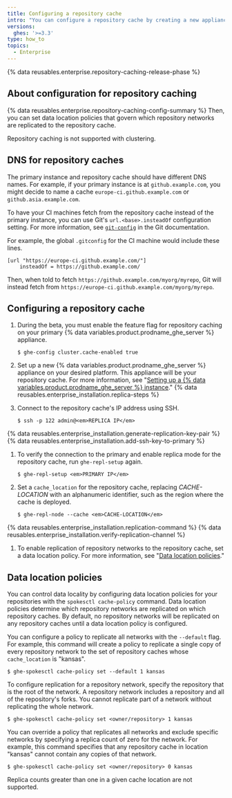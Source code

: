 ```yaml
---
title: Configuring a repository cache
intro: "You can configure a repository cache by creating a new appliance, connecting the repository cache to your primary appliance, and configuring replication of repository networks to the repository cache."
versions:
  ghes: '>=3.3'
type: how_to
topics:
  - Enterprise
---
```


{% data reusables.enterprise.repository-caching-release-phase %}

## About configuration for repository caching

{% data reusables.enterprise.repository-caching-config-summary %} Then, you can set data location policies that govern which repository networks are replicated to the repository cache.

Repository caching is not supported with clustering.

## DNS for repository caches

The primary instance and repository cache should have different DNS names. For example, if your primary instance is at `github.example.com`, you might decide to name a cache `europe-ci.github.example.com` or `github.asia.example.com`.

To have your CI machines fetch from the repository cache instead of the primary instance, you can use Git's `url.<base>.insteadOf` configuration setting. For more information, see [`git-config`](https://git-scm.com/docs/git-config#Documentation/git-config.txt-urlltbasegtinsteadOf) in the Git documentation. 

For example, the global `.gitconfig` for the CI machine would include these lines.

```
[url "https://europe-ci.github.example.com/"]
	insteadOf = https://github.example.com/
```

Then, when told to fetch `https://github.example.com/myorg/myrepo`, Git will instead fetch from `https://europe-ci.github.example.com/myorg/myrepo`.

## Configuring a repository cache

1. During the beta, you must enable the feature flag for repository caching on your primary {% data variables.product.prodname_ghe_server %} appliance.
   
   ```
   $ ghe-config cluster.cache-enabled true
   ```

1. Set up a new {% data variables.product.prodname_ghe_server %} appliance on your desired platform. This appliance will be your repository cache. For more information, see "[Setting up a {% data variables.product.prodname_ghe_server %} instance](/admin/guides/installation/setting-up-a-github-enterprise-server-instance)."
{% data reusables.enterprise_installation.replica-steps %}
1. Connect to the repository cache's IP address using SSH.

   ```shell
   $ ssh -p 122 admin@<em>REPLICA IP</em>
   ```

{% data reusables.enterprise_installation.generate-replication-key-pair %}
{% data reusables.enterprise_installation.add-ssh-key-to-primary %}
1. To verify the connection to the primary and enable replica mode for the repository cache, run `ghe-repl-setup` again.

   ```shell
   $ ghe-repl-setup <em>PRIMARY IP</em>
   ```

1. Set a `cache_location` for the repository cache, replacing *CACHE-LOCATION* with an alphanumeric identifier, such as the region where the cache is deployed.

   ```shell
   $ ghe-repl-node --cache <em>CACHE-LOCATION</em>
   ```

{% data reusables.enterprise_installation.replication-command %}
{% data reusables.enterprise_installation.verify-replication-channel %}
1. To enable replication of repository networks to the repository cache, set a data location policy. For more information, see "[Data location policies](#data-location-policies)."

## Data location policies

You can control data locality by configuring data location policies for your repositories with the `spokesctl cache-policy` command. Data location policies determine which repository networks are replicated on which repository caches. By default, no repository networks will be replicated on any repository caches until a data location policy is configured.

You can configure a policy to replicate all networks with the `--default` flag. For example, this command will create a policy to replicate a single copy of every repository network to the set of repository caches whose `cache_location` is "kansas".

 ```
 $ ghe-spokesctl cache-policy set --default 1 kansas
 ```

To configure replication for a repository network, specify the repository that is the root of the network. A repository network includes a repository and all of the repository's forks. You cannot replicate part of a network without replicating the whole network.

```
$ ghe-spokesctl cache-policy set <owner/repository> 1 kansas
```

You can override a policy that replicates all networks and exclude specific networks by specifying a replica count of zero for the network. For example, this command specifies that any repository cache in location "kansas" cannot contain any copies of that network.

```
$ ghe-spokesctl cache-policy set <owner/repository> 0 kansas
```

Replica counts greater than one in a given cache location are not supported.